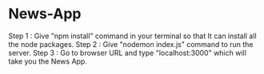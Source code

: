 # News-App

Step 1 : Give "npm install" command in your terminal so that It can install all the node packages.
Step 2 : Give "nodemon index.js" command to run the server.
Step 3 : Go to browser URL and type "localhost:3000" which will take you the News App. 

